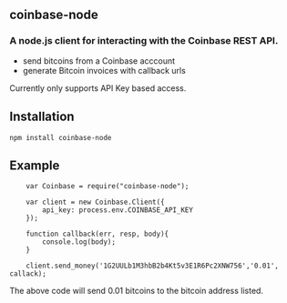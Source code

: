 ## coinbase-node

### A node.js client for interacting with the Coinbase REST API.

- send bitcoins from a Coinbase acccount
- generate Bitcoin invoices with callback urls

Currently only supports API Key based access.

## Installation

    npm install coinbase-node

## Example

		var Coinbase = require("coinbase-node");
				
		var client = new Coinbase.Client({ 
			api_key: process.env.COINBASE_API_KEY
		}); 

		function callback(err, resp, body){
			console.log(body);
		}
		
		client.send_money('1G2UULb1M3hbB2b4Kt5v3E1R6Pc2XNW756','0.01', callack);

The above code will send 0.01 bitcoins to the bitcoin address listed.


